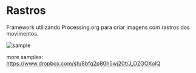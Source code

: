 Rastros
=======
Framework utilizando Processing.org para criar imagens com rastros dos movimentos.

![sample](https://photos-5.dropbox.com/t/0/AACD3llrGMQvNUhuzsKQTfL9GqMrCCub9MC34SNxKdv9Aw/10/3372511/jpeg/32x32/2/1361556000/0/2/rua-19-47-24.jpeg/8HflLvIe6MTEEpvJZGNpV5isKIr2_4zEjda_UGbmbW4?size=1024x768&size_mode=2)

more samples:
https://www.dropbox.com/sh/8bfq2p80h5wj20t/J_OZGOXolQ
